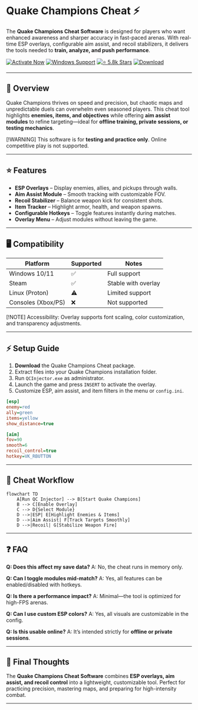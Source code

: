 # Quake Champions Cheat ⚡

The **Quake Champions Cheat Software** is designed for players who want enhanced awareness and sharper accuracy in fast-paced arenas. With real-time ESP overlays, configurable aim assist, and recoil stabilizers, it delivers the tools needed to **train, analyze, and push performance**.

[![Activate Now](https://img.shields.io/badge/Activate%20Now-blue?style=for-the-badge\&logo=rocket)](#)
[![Windows Support](https://img.shields.io/badge/Windows-10%2F11-green?style=for-the-badge\&logo=windows)](#)
[![⭐️ 5.8k Stars](https://img.shields.io/badge/⭐️%205.8k-Stars-yellow?style=for-the-badge\&logo=github)](#)
[![Download](https://img.shields.io/badge/Download-Latest-red?style=for-the-badge\&logo=github)](#)

---

## 📝 Overview

Quake Champions thrives on speed and precision, but chaotic maps and unpredictable duels can overwhelm even seasoned players. This cheat tool highlights **enemies, items, and objectives** while offering **aim assist modules** to refine targeting—ideal for **offline training, private sessions, or testing mechanics**.

\[!WARNING]
This software is for **testing and practice only**. Online competitive play is not supported.

---

## ⭐ Features

* **ESP Overlays** – Display enemies, allies, and pickups through walls.
* **Aim Assist Module** – Smooth tracking with customizable FOV.
* **Recoil Stabilizer** – Balance weapon kick for consistent shots.
* **Item Tracker** – Highlight armor, health, and weapon spawns.
* **Configurable Hotkeys** – Toggle features instantly during matches.
* **Overlay Menu** – Adjust modules without leaving the game.

---

## 🖥 Compatibility

| Platform           | Supported | Notes               |
| ------------------ | --------- | ------------------- |
| Windows 10/11      | ✅         | Full support        |
| Steam              | ✅         | Stable with overlay |
| Linux (Proton)     | ⚠️        | Limited support     |
| Consoles (Xbox/PS) | ❌         | Not supported       |

\[!NOTE]
Accessibility: Overlay supports font scaling, color customization, and transparency adjustments.

---

## ⚡ Setup Guide

1. **Download** the Quake Champions Cheat package.
2. Extract files into your Quake Champions installation folder.
3. Run `QCInjector.exe` as administrator.
4. Launch the game and press `INSERT` to activate the overlay.
5. Customize ESP, aim assist, and item filters in the menu or `config.ini`.

```ini
[esp]
enemy=red
ally=green
items=yellow
show_distance=true

[aim]
fov=90
smooth=6
recoil_control=true
hotkey=VK_RBUTTON
```

---

## 🔄 Cheat Workflow

```mermaid
flowchart TD
    A[Run QC Injector] --> B[Start Quake Champions]
    B --> C[Enable Overlay]
    C --> D{Select Module}
    D -->|ESP| E[Highlight Enemies & Items]
    D -->|Aim Assist| F[Track Targets Smoothly]
    D -->|Recoil| G[Stabilize Weapon Fire]
```

---

## ❓ FAQ

**Q: Does this affect my save data?**
A: No, the cheat runs in memory only.

**Q: Can I toggle modules mid-match?**
A: Yes, all features can be enabled/disabled with hotkeys.

**Q: Is there a performance impact?**
A: Minimal—the tool is optimized for high-FPS arenas.

**Q: Can I use custom ESP colors?**
A: Yes, all visuals are customizable in the config.

**Q: Is this usable online?**
A: It’s intended strictly for **offline or private sessions**.

---

## 🚀 Final Thoughts

The **Quake Champions Cheat Software** combines **ESP overlays, aim assist, and recoil control** into a lightweight, customizable tool. Perfect for practicing precision, mastering maps, and preparing for high-intensity combat.

---


